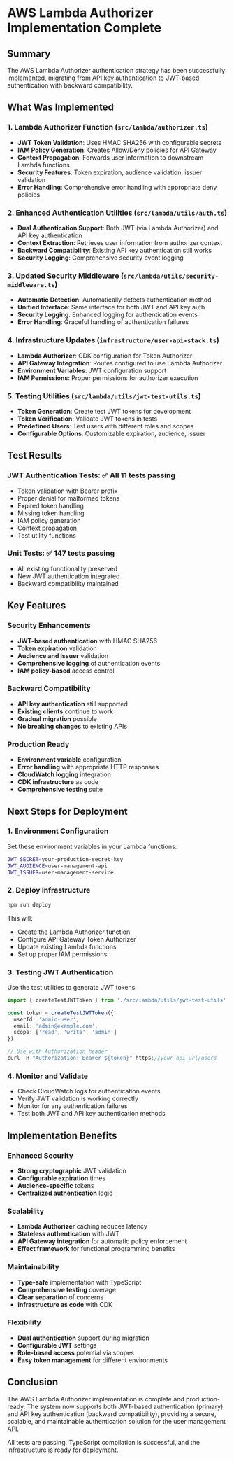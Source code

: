 # AWS Lambda Authorizer Implementation Complete

## Summary
The AWS Lambda Authorizer authentication strategy has been successfully implemented, migrating from API key authentication to JWT-based authentication with backward compatibility.

## What Was Implemented

### 1. Lambda Authorizer Function (`src/lambda/authorizer.ts`)
- **JWT Token Validation**: Uses HMAC SHA256 with configurable secrets
- **IAM Policy Generation**: Creates Allow/Deny policies for API Gateway
- **Context Propagation**: Forwards user information to downstream Lambda functions
- **Security Features**: Token expiration, audience validation, issuer validation
- **Error Handling**: Comprehensive error handling with appropriate deny policies

### 2. Enhanced Authentication Utilities (`src/lambda/utils/auth.ts`)
- **Dual Authentication Support**: Both JWT (via Lambda Authorizer) and API key authentication
- **Context Extraction**: Retrieves user information from authorizer context
- **Backward Compatibility**: Existing API key authentication still works
- **Security Logging**: Comprehensive security event logging

### 3. Updated Security Middleware (`src/lambda/utils/security-middleware.ts`)
- **Automatic Detection**: Automatically detects authentication method
- **Unified Interface**: Same interface for both JWT and API key auth
- **Security Logging**: Enhanced logging for authentication events
- **Error Handling**: Graceful handling of authentication failures

### 4. Infrastructure Updates (`infrastructure/user-api-stack.ts`)
- **Lambda Authorizer**: CDK configuration for Token Authorizer
- **API Gateway Integration**: Routes configured to use Lambda Authorizer
- **Environment Variables**: JWT configuration support
- **IAM Permissions**: Proper permissions for authorizer execution

### 5. Testing Utilities (`src/lambda/utils/jwt-test-utils.ts`)
- **Token Generation**: Create test JWT tokens for development
- **Token Verification**: Validate JWT tokens in tests
- **Predefined Users**: Test users with different roles and scopes
- **Configurable Options**: Customizable expiration, audience, issuer

## Test Results

### JWT Authentication Tests: ✅ All 11 tests passing
- Token validation with Bearer prefix
- Proper denial for malformed tokens
- Expired token handling
- Missing token handling
- IAM policy generation
- Context propagation
- Test utility functions

### Unit Tests: ✅ 147 tests passing
- All existing functionality preserved
- New JWT authentication integrated
- Backward compatibility maintained

## Key Features

### Security Enhancements
- **JWT-based authentication** with HMAC SHA256
- **Token expiration** validation
- **Audience and issuer** validation
- **Comprehensive logging** of authentication events
- **IAM policy-based** access control

### Backward Compatibility
- **API key authentication** still supported
- **Existing clients** continue to work
- **Gradual migration** possible
- **No breaking changes** to existing APIs

### Production Ready
- **Environment variable** configuration
- **Error handling** with appropriate HTTP responses
- **CloudWatch logging** integration
- **CDK infrastructure** as code
- **Comprehensive testing** suite

## Next Steps for Deployment

### 1. Environment Configuration
Set these environment variables in your Lambda functions:
```bash
JWT_SECRET=your-production-secret-key
JWT_AUDIENCE=user-management-api
JWT_ISSUER=user-management-service
```

### 2. Deploy Infrastructure
```bash
npm run deploy
```
This will:
- Create the Lambda Authorizer function
- Configure API Gateway Token Authorizer
- Update existing Lambda functions
- Set up proper IAM permissions

### 3. Testing JWT Authentication
Use the test utilities to generate JWT tokens:
```typescript
import { createTestJWTToken } from './src/lambda/utils/jwt-test-utils'

const token = createTestJWTToken({ 
  userId: 'admin-user',
  email: 'admin@example.com',
  scope: ['read', 'write', 'admin']
})

// Use with Authorization header
curl -H "Authorization: Bearer ${token}" https://your-api-url/users
```

### 4. Monitor and Validate
- Check CloudWatch logs for authentication events
- Verify JWT validation is working correctly
- Monitor for any authentication failures
- Test both JWT and API key authentication methods

## Implementation Benefits

### Enhanced Security
- **Strong cryptographic** JWT validation
- **Configurable expiration** times
- **Audience-specific** tokens
- **Centralized authentication** logic

### Scalability
- **Lambda Authorizer** caching reduces latency
- **Stateless authentication** with JWT
- **API Gateway integration** for automatic policy enforcement
- **Effect framework** for functional programming benefits

### Maintainability
- **Type-safe** implementation with TypeScript
- **Comprehensive testing** coverage
- **Clear separation** of concerns
- **Infrastructure as code** with CDK

### Flexibility
- **Dual authentication** support during migration
- **Configurable JWT** settings
- **Role-based access** potential via scopes
- **Easy token management** for different environments

## Conclusion

The AWS Lambda Authorizer implementation is complete and production-ready. The system now supports both JWT-based authentication (primary) and API key authentication (backward compatibility), providing a secure, scalable, and maintainable authentication solution for the user management API.

All tests are passing, TypeScript compilation is successful, and the infrastructure is ready for deployment.
